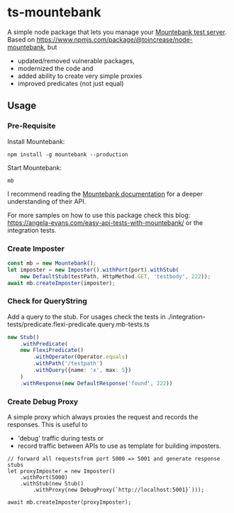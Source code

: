 # ts-mountebank 

A simple node package that lets you manage your [Mountebank test server](http://mbtest.org).
Based on https://www.npmjs.com/package/@toincrease/node-mountebank, but 
* updated/removed vulnerable packages,
* modernized the code and
* added ability to create very simple proxies
* improved predicates (not just equal)

## Usage

### Pre-Requisite

Install Mountebank:

```
npm install -g mountebank --production
```

Start Mountebank:

```
mb 
```

I recommend reading the [Mountebank documentation](http://www.mbtest.org/docs/api/overview) for a deeper understanding of their API.

For more samples on how to use this package check this blog: https://angela-evans.com/easy-api-tests-with-mountebank/ or the integration tests.

### Create Imposter
```typescript
const mb = new Mountebank();
let imposter = new Imposter().withPort(port).withStub(
    new DefaultStub(testPath, HttpMethod.GET, 'testbody', 222));
await mb.createImposter(imposter);
```

### Check for QueryString
Add a query to the stub. For usages check the tests in ./integration-tests/predicate.flexi-predicate.query.mb-tests.ts
```typescript
new Stub()
    .withPredicate(
    new FlexiPredicate()
        .withOperator(Operator.equals)
        .withPath('/testpath')
        .withQuery({name: 'x', max: 5})
    )
    .withResponse(new DefaultResponse('found', 222))
```

### Create Debug Proxy
A simple proxy which always proxies the request and records the responses.
This is useful to 
* 'debug' traffic during tests or
* record traffic between APIs to use as template for building imposters.
 
```
// forward all requestsfrom port 5000 => 5001 and generate response stubs
let proxyImposter = new Imposter()
    .withPort(5000)
    .withStub(new Stub()
        .withProxy(new DebugProxy(`http://localhost:5001}`))); 

await mb.createImposter(proxyImposter);
 ```
